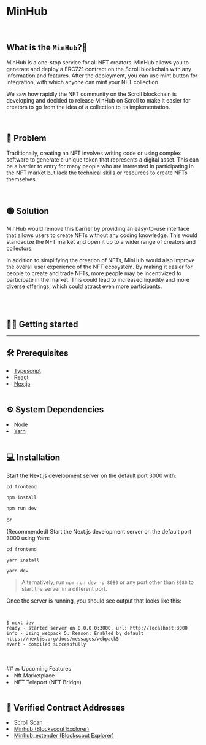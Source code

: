 # MinHub

<br>

## What is the `MinHub`?🤔

MinHub is a one-stop service for all NFT creators. MinHub allows you to generate and deploy a ERC721 contract on the Scroll blockchain with any information and features. After the deployment, you can use mint button for integration, with which anyone can mint your NFT collection.

We saw how rapidly the NFT community on the Scroll blockchain is developing and decided to release MinHub on Scroll to make it easier for creators to go from the idea of a collection to its implementation.

<br>

## 🔴 Problem

Traditionally, creating an NFT involves writing code or using complex software to generate a unique token that represents a digital asset. This can be a barrier to entry for many people who are interested in participating in the NFT market but lack the technical skills or resources to create NFTs themselves.

<br>

## 🟢 Solution

MinHub would remove this barrier by providing an easy-to-use interface that allows users to create NFTs without any coding knowledge. This would standadize the NFT market and open it up to a wider range of creators and collectors.

In addition to simplifying the creation of NFTs, MinHub would also improve the overall user experience of the NFT ecosystem. By making it easier for people to create and trade NFTs, more people may be incentivized to participate in the market. This could lead to increased liquidity and more diverse offerings, which could attract even more participants.

<br>
<br>

## 🧑‍💻 Getting started

<hr>

## 🛠️ Prerequisites

<li><a href="https://typescriptlang.org">Typescript</a></li>
<li><a href="https://reactjs.org">React</a></li>
<li><a href="prerequisites">Nextjs</a></li>
<br>

## ⚙️ System Dependencies

<li><a href="https://nodejs.org">Node</a></li>
<li><a href="https://yarnpkg.com">Yarn</a></li>
<br>

## 💻 Installation

Start the Next.js development server on the default port 3000 with:

```
cd frontend
```

```
npm install
```

```
npm run dev
```

or

(Recommended) Start the Next.js development server on the default port 3000 using Yarn:

```
cd frontend
```

```
yarn install
```

```
yarn dev
```

> Alternatively, run `npm run dev -p 8080` or any port other than `8080` to start the server in a different port.

Once the server is running, you should see output that looks like this:

```


$ next dev
ready - started server on 0.0.0.0:3000, url: http://localhost:3000
info - Using webpack 5. Reason: Enabled by default https://nextjs.org/docs/messages/webpack5
event - compiled successfully

```

<br>

<br>
## 🔜 Upcoming Features

<li>Nft Marketplace</li>
<li>NFT Teleport (NFT Bridge)</li>
<br>
 
## 🔗 Verified Contract Addresses

<li><a href=https://sepolia.scrollscan.dev/address/0x1f8854185f46b643544f0dca3355cc30212ec48e>Scroll Scan</a></li>
<li><a href=https://sepolia-blockscout.scroll.io/address/0xf4ccA5225578f4412C3E21d7cE75413F1C78115F/contracts#address-tabs>Minhub (Blockscout Explorer)</a></li>
<li><a href=https://sepolia-blockscout.scroll.io/address/0x1f8854185f46B643544f0dCA3355Cc30212Ec48E/contracts#address-tabs>Minhub_extender (Blockscout Explorer)</a></li>
<br>

